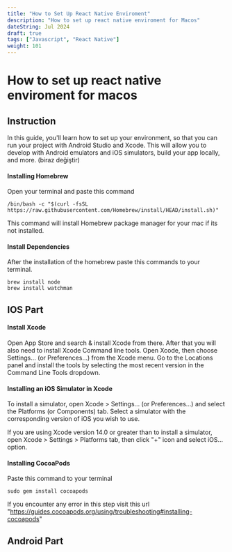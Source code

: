 ```yaml
---
title: "How to Set Up React Native Enviroment"
description: "How to set up react native enviroment for Macos"
dateString: Jul 2024
draft: true
tags: ["Javascript", "React Native"]
weight: 101
---
```


# How to set up react native enviroment for macos

## Instruction

In this guide, you'll learn how to set up your environment, so that you can run your project with Android Studio and Xcode. This will allow you to develop with Android emulators and iOS simulators, build your app locally, and more. (biraz değiştir)

#### Installing Homebrew

Open your terminal and paste this command

```
/bin/bash -c "$(curl -fsSL https://raw.githubusercontent.com/Homebrew/install/HEAD/install.sh)"
```

This command will install Homebrew package manager for your mac if its not installed.

#### Install Dependencies

After the installation of the homebrew paste this commands to your terminal.

```
brew install node
brew install watchman
```

## IOS Part

#### Install Xcode
Open App Store and search & install Xcode from there. After that you will also need to install Xcode Command line tools. Open Xcode, then choose Settings... (or Preferences...) from the Xcode menu. Go to the Locations panel and install the tools by selecting the most recent version in the Command Line Tools dropdown.

#### Installing an iOS Simulator in Xcode

To install a simulator, open Xcode > Settings... (or Preferences...) and select the Platforms (or Components) tab. Select a simulator with the corresponding version of iOS you wish to use.

If you are using Xcode version 14.0 or greater than to install a simulator, open Xcode > Settings > Platforms tab, then click "+" icon and select iOS… option.

#### Installing CocoaPods

Paste this command to your terminal
```
sudo gem install cocoapods
```

If you encounter any error in this step visit this url "https://guides.cocoapods.org/using/troubleshooting#installing-cocoapods"

## Android Part
